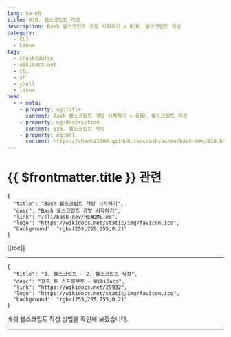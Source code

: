 ```yaml
---
lang: ko-KR
title: 03B. 쉘스크립트 작성
description: Bash 쉘스크립트 개발 시작하기 > 03B. 쉘스크립트 작성
category:
  - CLI
  - Linux
tag: 
  - crashcourse
  - wikidocs.net
  - cli
  - sh
  - shell
  - linux
head:
  - - meta:
    - property: og:title
      content: Bash 쉘스크립트 개발 시작하기 > 03B. 쉘스크립트 작성
    - property: og:description
      content: 03B. 쉘스크립트 작성
    - property: og:url
      content: https://chanhi2000.github.io/crashcourse/bash-dev/03B.html
---
```


# {{ $frontmatter.title }} 관련

```component VPCard
{
  "title": "Bash 쉘스크립트 개발 시작하기",
  "desc": "Bash 쉘스크립트 개발 시작하기",
  "link": "/cli/bash-dev/README.md",
  "logo": "https://wikidocs.net/static/img/favicon.ico",
  "background": "rgba(255,255,255,0.2)"
}
```

[[toc]]

---

```component VPCard
{
  "title": "3. 쉘스크립트 - 2. 쉘스크립트 작성",
  "desc": "점프 투 스프링부트 - WikiDocs",
  "link": "https://wikidocs.net/29932",
  "logo": "https://wikidocs.net/static/img/favicon.ico",
  "background": "rgba(255,255,255,0.2)"
}
```

배쉬 쉘스크립트 작성 방법을 확인해 보겠습니다.

<!-- TODO: 작성 -->

---

<TagLinks />